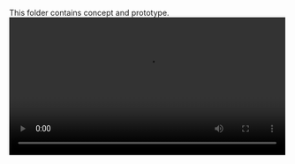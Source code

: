 This folder contains concept and prototype.
<video src="DODO prototype.mp4" controls width="500"></video>
